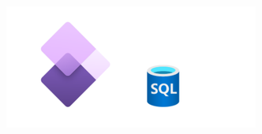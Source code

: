 <img src="https://raw.githubusercontent.com/janusvrensburg/ms-d365-fo/main/ms-d365_fo.drawio.svg">








